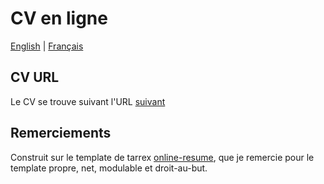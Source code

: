 # CV en ligne

[English](README.md) | [Français](README_FR.md)


## CV URL
Le CV se trouve suivant l'URL [suivant](https://romdj.github.io)


## Remerciements
Construit sur le template de tarrex [online-resume](https://github.com/tarrex/online-resume), que je remercie pour le template propre, net, modulable et droit-au-but.
